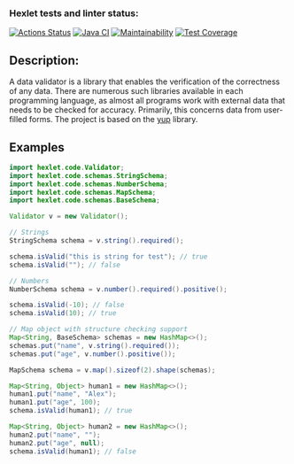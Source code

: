 ### Hexlet tests and linter status:
[![Actions Status](https://github.com/AlexTtkn/java-project-78/workflows/hexlet-check/badge.svg)](https://github.com/AlexTtkn/java-project-78/actions)
[![Java CI](https://github.com/AlexTtkn/java-project-78/actions/workflows/main.yml/badge.svg)](https://github.com/AlexTtkn/java-project-78/actions/workflows/main.yml)
[![Maintainability](https://api.codeclimate.com/v1/badges/6cf4a4fbb1f277b8c91b/maintainability)](https://codeclimate.com/github/AlexTtkn/java-project-78/maintainability)
[![Test Coverage](https://api.codeclimate.com/v1/badges/6cf4a4fbb1f277b8c91b/test_coverage)](https://codeclimate.com/github/AlexTtkn/java-project-78/test_coverage)

## Description:
A data validator is a library that enables the verification of the correctness of any data. 
There are numerous such libraries available in each programming language, as almost all programs 
work with external data that needs to be checked for accuracy. Primarily, this concerns data from user-filled forms. 
The project is based on the [yup](https://github.com/jquense/yup) library.

## Examples
```java
import hexlet.code.Validator;
import hexlet.code.schemas.StringSchema;
import hexlet.code.schemas.NumberSchema;
import hexlet.code.schemas.MapSchema;
import hexlet.code.schemas.BaseSchema;

Validator v = new Validator();

// Strings
StringSchema schema = v.string().required();

schema.isValid("this is string for test"); // true
schema.isValid(""); // false

// Numbers
NumberSchema schema = v.number().required().positive();

schema.isValid(-10); // false
schema.isValid(10); // true

// Map object with structure checking support
Map<String, BaseSchema> schemas = new HashMap<>();
schemas.put("name", v.string().required());
schemas.put("age", v.number().positive());

MapSchema schema = v.map().sizeof(2).shape(schemas);

Map<String, Object> human1 = new HashMap<>();
human1.put("name", "Alex");
human1.put("age", 100);
schema.isValid(human1); // true

Map<String, Object> human2 = new HashMap<>();
human2.put("name", "");
human2.put("age", null);
schema.isValid(human1); // false
```
